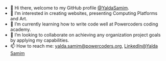 - 👋 Hi there, welcome to my GitHub profile [@YaldaSamim](https://github.com/y-samim).
- 👀 I’m interested in creating websites, presenting Computing Platforms and Art.
- 🌱 I’m currently learning how to write code well at Powercoders coding academy.
- 💞️ I’m looking to collaborate on achieving any organization project goals by applying my capabilities.
- 📫 How to reach me:  yalda.samim@powercoders.org, [LinkedIn@Yalda Samim](https://www.linkedin.com/in/yaldasamim/)

<!---
YadaSamim/YadaSamim is a ✨ special ✨ repository because its `README.md` (this file) appears on your GitHub profile.
You can click the Preview link to take a look at your changes.
--->
